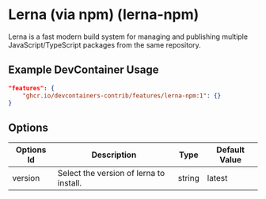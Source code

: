 
# Lerna (via npm) (lerna-npm)

Lerna is a fast modern build system for managing and publishing multiple JavaScript/TypeScript packages from the same repository.

## Example DevContainer Usage

```json
"features": {
    "ghcr.io/devcontainers-contrib/features/lerna-npm:1": {}
}
```

## Options

| Options Id | Description | Type | Default Value |
|-----|-----|-----|-----|
| version | Select the version of lerna to install. | string | latest |


